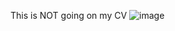 This is NOT going on my CV
![image](https://github.com/user-attachments/assets/e40c688e-2e8e-4de1-8b05-715230aa1633)
